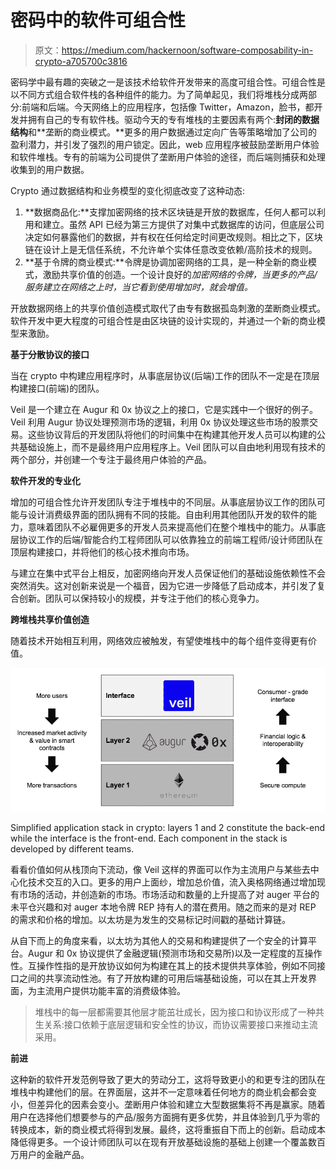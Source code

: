 # 密码中的软件可组合性

> 原文：<https://medium.com/hackernoon/software-composability-in-crypto-a705700c3816>

密码学中最有趣的突破之一是该技术给软件开发带来的高度可组合性。可组合性是以不同方式组合软件栈的各种组件的能力。为了简单起见，我们将堆栈分成两部分:前端和后端。今天网络上的应用程序，包括像 Twitter，Amazon，脸书，都开发并拥有自己的专有软件栈。驱动今天的专有堆栈的主要因素有两个:**封闭的数据结构**和**垄断的商业模式。**更多的用户数据通过定向广告等策略增加了公司的盈利潜力，并引发了强烈的用户锁定。因此，web 应用程序被鼓励垄断用户体验和软件堆栈。专有的前端为公司提供了垄断用户体验的途径，而后端则捕获和处理收集到的用户数据。

Crypto 通过数据结构和业务模型的变化彻底改变了这种动态:

1.  **数据商品化:**支撑加密网络的技术区块链是开放的数据库，任何人都可以利用和建立。虽然 API 已经为第三方提供了对集中式数据库的访问，但底层公司决定如何暴露他们的数据，并有权在任何给定时间更改规则。相比之下，区块链在设计上是无信任系统，不允许单个实体任意改变依赖/高阶技术的规则。
2.  **基于令牌的商业模式:**令牌是协调加密网络的工具，是一种全新的商业模式，激励共享价值的创造。一个设计良好的*加密网络的令牌，当更多的产品/服务建立在网络之上时，当它看到使用增加时，就会增值。*

开放数据网络上的共享价值创造模式取代了由专有数据孤岛刺激的垄断商业模式。软件开发中更大程度的可组合性是由区块链的设计实现的，并通过一个新的商业模型来激励。

**基于分散协议的接口**

当在 crypto 中构建应用程序时，从事底层协议(后端)工作的团队不一定是在顶层构建接口(前端)的团队。

Veil 是一个建立在 Augur 和 0x 协议之上的接口，它是实践中一个很好的例子。Veil 利用 Augur 协议处理预测市场的逻辑，利用 0x 协议处理这些市场的股票交易。这些协议背后的开发团队将他们的时间集中在构建其他开发人员可以构建的公共基础设施上，而不是最终用户应用程序上。Veil 团队可以自由地利用现有技术的两个部分，并创建一个专注于最终用户体验的产品。

**软件开发的专业化**

增加的可组合性允许开发团队专注于堆栈中的不同层。从事底层协议工作的团队可能与设计消费级界面的团队拥有不同的技能。自由利用其他团队开发的软件的能力，意味着团队不必雇佣更多的开发人员来提高他们在整个堆栈中的能力。从事底层协议工作的后端/智能合约工程师团队可以依靠独立的前端工程师/设计师团队在顶层构建接口，并将他们的核心技术推向市场。

与建立在集中式平台上相反，加密网络向开发人员保证他们的基础设施依赖性不会突然消失。这对创新来说是一个福音，因为它进一步降低了启动成本，并引发了复合创新。团队可以保持较小的规模，并专注于他们的核心竞争力。

**跨堆栈共享价值创造**

随着技术开始相互利用，网络效应被触发，有望使堆栈中的每个组件变得更有价值。

![](img/6985d9166c26cd9d2cff5b4c89552f71.png)

Simplified application stack in crypto: layers 1 and 2 constitute the back-end while the interface is the front-end. Each component in the stack is developed by different teams.

看看价值如何从栈顶向下流动，像 Veil 这样的界面可以作为主流用户与某些去中心化技术交互的入口。更多的用户上面纱，增加总价值，流入奥格网络通过增加现有市场的活动，并创造新的市场。市场活动和数量的上升提高了对 auger 平台的未平仓兴趣和对 auger 本地令牌 REP 持有人的潜在费用。随之而来的是对 REP 的需求和价格的增加。以太坊是为发生的交易标记时间戳的基础计算链。

从自下而上的角度来看，以太坊为其他人的交易和构建提供了一个安全的计算平台。Augur 和 0x 协议提供了金融逻辑(预测市场和交易所)以及一定程度的互操作性。互操作性指的是开放协议如何为构建在其上的技术提供共享体验，例如不同接口之间的共享流动性池。有了开放构建的可用后端基础设施，可以在其上开发界面，为主流用户提供功能丰富的消费级体验。

> 堆栈中的每一层都需要其他层才能茁壮成长，因为接口和协议形成了一种共生关系:接口依赖于底层逻辑和安全性的协议，而协议需要接口来推动主流采用。

**前进**

这种新的软件开发范例导致了更大的劳动分工，这将导致更小的和更专注的团队在堆栈中构建他们的层。在界面层，这并不一定意味着任何地方的商业机会都会变小，但差异化的因素会变小。垄断用户体验和建立大型数据集将不再是赢家。随着用户在选择他们想要参与的产品/服务方面拥有更多优势，并且体验到几乎为零的转换成本，新的商业模式将得到发展。最终，这将重振自下而上的创新。启动成本降低得更多。一个设计师团队可以在现有开放基础设施的基础上创建一个覆盖数百万用户的金融产品。